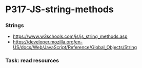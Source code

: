 # P317-JS-string-methods

### Strings
* https://www.w3schools.com/js/js_string_methods.asp
* https://developer.mozilla.org/en-US/docs/Web/JavaScript/Reference/Global_Objects/String

### Task: read resources
